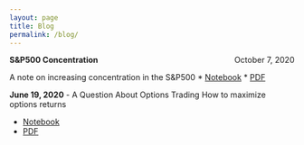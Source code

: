 ```yaml
---
layout: page
title: Blog
permalink: /blog/
---
```


<p style="text-align:left;">
    <b>S&P500 Concentration</b>
    <span style="float:right;">
        October 7, 2020
    </span>
</p>
A note on increasing concentration in the S&P500
* <a href="https://www.notion.so/S-P500-Concentration-90df7a9eafd842ad924b4ace3675fdb9">Notebook</a>
* <a href="https://benmarrow.com/pdfs/SP500_Concentration.pdf">PDF</a>


**June 19, 2020** - A Question About Options Trading
How to maximize options returns
* <a href = "https://www.notion.so/A-Question-about-Options-Trading-9e4f4f9f6075451dada5ba95e4cd5ea1">Notebook</a>
* <a href ="https://benmarrow.com/pdfs/A_Question_About_Options_Trading.pdf">PDF</a>
